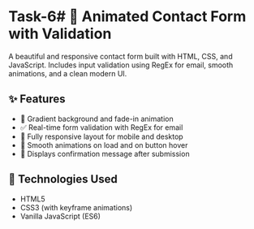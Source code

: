 # Task-6# 🌟 Animated Contact Form with Validation

A beautiful and responsive contact form built with HTML, CSS, and JavaScript. Includes input validation using RegEx for email, smooth animations, and a clean modern UI.

## ✨ Features

- 🎨 Gradient background and fade-in animation
- ✅ Real-time form validation with RegEx for email
- 📱 Fully responsive layout for mobile and desktop
- 💫 Smooth animations on load and on button hover
- 💌 Displays confirmation message after submission



## 🚀 Technologies Used

- HTML5
- CSS3 (with keyframe animations)
- Vanilla JavaScript (ES6)

